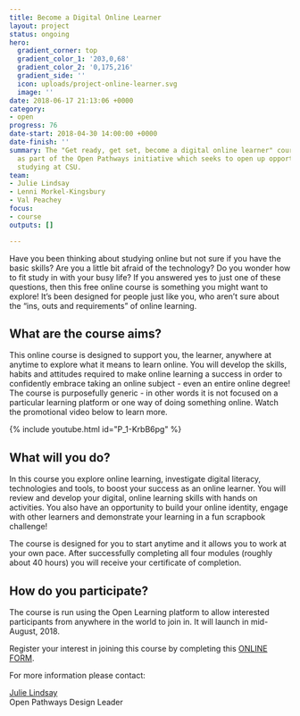 ```yaml
---
title: Become a Digital Online Learner
layout: project
status: ongoing
hero:
  gradient_corner: top
  gradient_color_1: '203,0,68'
  gradient_color_2: '0,175,216'
  gradient_side: ''
  icon: uploads/project-online-learner.svg
  image: ''
date: 2018-06-17 21:13:06 +0000
category:
- open
progress: 76
date-start: 2018-04-30 14:00:00 +0000
date-finish: ''
summary: The "Get ready, get set, become a digital online learner" course was developed
  as part of the Open Pathways initiative which seeks to open up opportunities for
  studying at CSU.
team:
- Julie Lindsay
- Lenni Morkel-Kingsbury
- Val Peachey
focus:
- course
outputs: []

---
```

Have you been thinking about studying online but not sure if you have the basic skills? Are you a little bit afraid of the technology? Do you wonder how to fit study in with your busy life? If you answered yes to just one of these questions, then this free online course is something you might want to explore! It’s been designed for people just like you, who aren’t sure about the “ins, outs and requirements” of online learning.

## What are the course aims?

This online course is designed to support you, the learner, anywhere at anytime to explore what it means to learn online. You will develop the skills, habits and attitudes required to make online learning a success in order to confidently embrace taking an online subject - even an entire online degree! The course is purposefully generic - in other words it is not focused on a particular learning platform or one way of doing something online. Watch the promotional video below to learn more.

{% include youtube.html id="P_1-KrbB6pg" %}

## What will you do?

In this course you explore online learning, investigate digital literacy, technologies and tools, to boost your success as an online learner. You will review and develop your digital, online learning skills with hands on activities. You also have an opportunity to build your online identity, engage with other learners and demonstrate your learning in a fun scrapbook challenge! 

The course is designed for you to start anytime and it allows you to work at your own pace. After successfully completing all four modules (roughly about 40 hours) you will receive your certificate of completion.  

## How do you participate?

The course is run using the Open Learning platform to allow interested participants from anywhere in the world to join in. It will launch in mid-August, 2018.

Register your interest in joining this course by completing this [ONLINE FORM](https://tinyurl.com/CSU-DOL).

For more information please contact:

[Julie Lindsay]()  
Open Pathways Design Leader